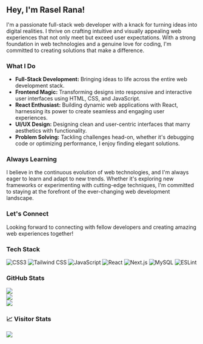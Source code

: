 ## Hey, I'm Rasel Rana!

I'm a passionate full-stack web developer with a knack for turning ideas into digital realities. I thrive on crafting intuitive and visually appealing web experiences that not only meet but exceed user expectations. With a strong foundation in web technologies and a genuine love for coding, I'm committed to creating solutions that make a difference.

### What I Do

- **Full-Stack Development:** Bringing ideas to life across the entire web development stack.
- **Frontend Magic:** Transforming designs into responsive and interactive user interfaces using HTML, CSS, and JavaScript.
- **React Enthusiast:** Building dynamic web applications with React, harnessing its power to create seamless and engaging user experiences.
- **UI/UX Design:** Designing clean and user-centric interfaces that marry aesthetics with functionality.
- **Problem Solving:** Tackling challenges head-on, whether it's debugging code or optimizing performance, I enjoy finding elegant solutions.

### Always Learning

I believe in the continuous evolution of web technologies, and I'm always eager to learn and adapt to new trends. Whether it's exploring new frameworks or experimenting with cutting-edge techniques, I'm committed to staying at the forefront of the ever-changing web development landscape.

### Let's Connect

Looking forward to connecting with fellow developers and creating amazing web experiences together!

### Tech Stack

![CSS3](https://img.shields.io/badge/CSS3-%231572B6.svg?style=for-the-badge&logo=css3&logoColor=white)
![Tailwind CSS](https://img.shields.io/badge/Tailwind%20CSS-%2338B2AC.svg?style=for-the-badge&logo=tailwind-css&logoColor=white)
![JavaScript](https://img.shields.io/badge/JavaScript-%23323330.svg?style=for-the-badge&logo=javascript&logoColor=%23F7DF1E)
![React](https://img.shields.io/badge/React-%2320232a.svg?style=for-the-badge&logo=react&logoColor=%2361DAFB)
![Next.js](https://img.shields.io/badge/Next.js-black?style=for-the-badge&logo=next.js&logoColor=white)
![MySQL](https://img.shields.io/badge/MySQL-%2300f.svg?style=for-the-badge&logo=mysql&logoColor=white)
![ESLint](https://img.shields.io/badge/ESLint-4B3263?style=for-the-badge&logo=eslint&logoColor=white)


### GitHub Stats

![](https://github-readme-stats.vercel.app/api?username=raselrana22&theme=dark&hide_border=false&include_all_commits=false&count_private=false)<br/>
![](https://github-readme-streak-stats.herokuapp.com/?user=raselrana22&theme=dark&hide_border=false)<br/>
![](https://github-readme-stats.vercel.app/api/top-langs/?username=raselrana22&theme=dark&hide_border=false&include_all_commits=false&count_private=false&layout=compact)

### 📈 Visitor Stats

[![](https://visitcount.itsvg.in/api?id=raselrana22&icon=0&color=0)](https://visitcount.itsvg.in)

<!-- Proudly created with GPRM ( https://gprm.itsvg.in ) -->
